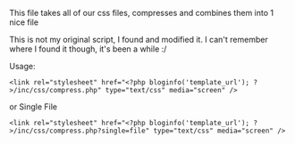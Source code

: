 This file takes all of our css files, compresses and combines them into 1 nice file

This is not my original script, I found and modified it.
I can't remember where I found it though, it's been a while :/

Usage:

    <link rel="stylesheet" href="<?php bloginfo('template_url'); ?>/inc/css/compress.php" type="text/css" media="screen" />

or Single File

    <link rel="stylesheet" href="<?php bloginfo('template_url'); ?>/inc/css/compress.php?single=file" type="text/css" media="screen" />